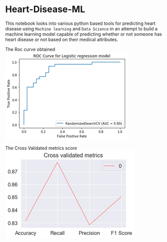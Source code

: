 # Heart-Disease-ML
This notebook looks into various python based tools for predicting heart disease using `Machine learning` and `Data Science` in an attempt to build a machine learning model capable of predicting whether or not someone has heart disease or not based on their medical attributes.

The Roc curve obtained
![](Roc%20score.png)

The Cross Validated metrics score
![](Cross%20valid%20met.png)
